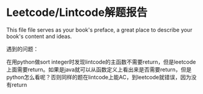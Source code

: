 # Leetcode/Lintcode解题报告

This file file serves as your book's preface, a great place to describe your book's content and ideas.

遇到的问题：

在用python做sort integer时发现lintcode的主函数不需要return，但是leetcode上面需要return。如果是java就可以从函数定义上看出来是否需要return，但是python怎么看呢？否则同样的题在lintcode上能AC，到leetcode就错误，因为没有return

